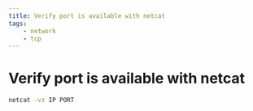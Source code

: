 ```yaml
---
title: Verify port is available with netcat
tags:
    - network
    - tcp
---
```


# Verify port is available with netcat

~~~ bash
netcat -vz IP PORT
~~~
